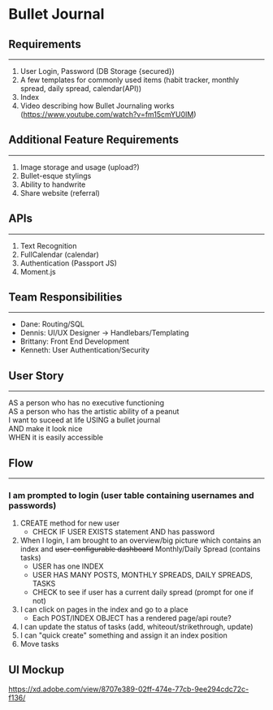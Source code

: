 
# Bullet Journal

## Requirements
___________

1. User Login, Password (DB Storage {secured})
2. A few templates for commonly used items 
   (habit tracker, monthly spread, daily spread, calendar(API))
3. Index
4. Video describing how Bullet Journaling works (https://www.youtube.com/watch?v=fm15cmYU0IM)



## Additional Feature Requirements
______________

1. Image storage and usage (upload?)
2. Bullet-esque stylings
3. Ability to handwrite
4. Share website (referral)


## APIs
______

1. Text Recognition
2. FullCalendar (calendar)
3. Authentication (Passport JS)
4. Moment.js

## Team Responsibilities
____

 - Dane: Routing/SQL
 - Dennis: UI/UX Designer -> Handlebars/Templating
 - Brittany: Front End Development
 - Kenneth: User Authentication/Security 



## User Story
___

AS a person who has no executive functioning<br>
AS a person who has the artistic ability of a peanut<br>
I want to suceed at life USING a bullet journal<br>
AND make it look nice<br>
WHEN it is easily accessible<br>

## Flow
___

### I am prompted to login (user table containing usernames and passwords) 
1. CREATE method for new user 
   - CHECK IF USER EXISTS statement AND has password
2. When I login, I am brought to an overview/big picture
   which contains an index and ~~user-configurable dashboard~~ Monthly/Daily Spread (contains tasks)
    - USER has one INDEX 
    - USER HAS MANY POSTS, MONTHLY SPREADS, DAILY SPREADS, TASKS
    - CHECK to see if user has a current daily spread (prompt for one if not)
3. I can click on pages in the index and go to a place
   - Each POST/INDEX OBJECT has a rendered page/api route?
4. I can update the status of tasks (add, whiteout/strikethrough, update)
5. I can "quick create" something and assign it an index position
6. Move tasks


## UI Mockup
https://xd.adobe.com/view/8707e389-02ff-474e-77cb-9ee294cdc72c-f136/

